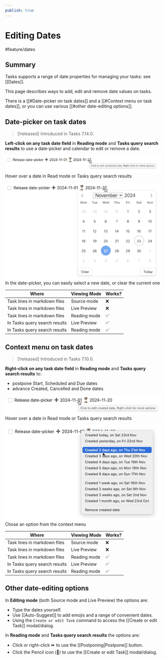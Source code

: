 ```yaml
---
publish: true
---
```


# Editing Dates

<span class="related-pages">#feature/dates</span>

## Summary

Tasks supports a range of date properties for managing your tasks: see [[Dates]].

This page describes ways to add, edit and remove date values on tasks.

There is a [[#Date-picker on task dates]] and a [[#Context menu on task dates]], or you can use various [[#other date-editing options]].

## Date-picker on task dates

> [!released]
> Introduced in Tasks 7.14.0.

**Left-click on any task date field** in **Reading mode** and **Tasks query search results** to use a date-picker and calendar to edit or remove a date.

![Hover over a date in Read mode or Tasks query search results](../images/date-picker-1.png)
<span class="caption">Hover over a date in Read mode or Tasks query search results</span>

![In the date-picker, you can easily select a new date, or clear the current one](../images/date-picker-2.png)
<span class="caption">In the date-picker, you can easily select a new date, or clear the current one</span>

| Where                         | Viewing Mode | Works? |
| ----------------------------- | ------------ | ------ |
| Task lines in markdown files  | Source mode  | ❌     |
| Task lines in markdown files  | Live Preview | ❌     |
| Task lines in markdown files  | Reading mode | ✅     |
| In Tasks query search results | Live Preview | ✅     |
| In Tasks query search results | Reading mode | ✅     |

## Context menu on task dates

> [!released]
> Introduced in Tasks 7.10.0.

**Right-click on any task date field** in **Reading mode** and **Tasks query search results** to:

- postpone Start, Scheduled and Due dates
- advance Created, Cancelled and Done dates

![Hover over a date in Read mode or Tasks query search results](../images/date-context-menu-1.png)
<span class="caption">Hover over a date in Read mode or Tasks query search results</span>

![Chose an option from the context menu](../images/date-context-menu-2.png)
<span class="caption">Chose an option from the context menu</span>

| Where                         | Viewing Mode | Works? |
| ----------------------------- | ------------ | ------ |
| Task lines in markdown files  | Source mode  | ❌     |
| Task lines in markdown files  | Live Preview | ❌     |
| Task lines in markdown files  | Reading mode | ✅     |
| In Tasks query search results | Live Preview | ✅     |
| In Tasks query search results | Reading mode | ✅     |

## Other date-editing options

In **Editing mode** (both Source mode and Live Preview) the options are:

- Type the dates yourself.
- Use [[Auto-Suggest]] to add emojis and a range of convenient dates.
- Using the `Create or edit Task` command to access the [[Create or edit Task]] modal/dialog.

In **Reading mode** and **Tasks query search results** the options are:

- Click or right-click ⏩ to use the [[Postponing|Postpone]] button.
- Click the Pencil icon  (📝) to use the [[Create or edit Task]] modal/dialog.
